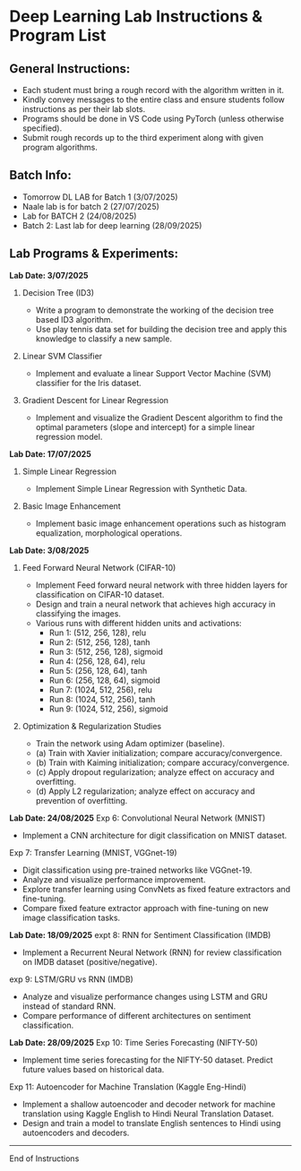 Deep Learning Lab Instructions & Program List
============================================

General Instructions:
---------------------
- Each student must bring a rough record with the algorithm written in it.
- Kindly convey messages to the entire class and ensure students follow instructions as per their lab slots.
- Programs should be done in VS Code using PyTorch (unless otherwise specified).
- Submit rough records up to the third experiment along with given program algorithms.

Batch Info:
-----------
- Tomorrow DL LAB for Batch 1 (3/07/2025)
- Naale lab is for batch 2 (27/07/2025)
- Lab for BATCH 2 (24/08/2025)
- Batch 2: Last lab for deep learning (28/09/2025)

Lab Programs & Experiments:
--------------------------

**Lab Date: 3/07/2025**
1. Decision Tree (ID3)  
   - Write a program to demonstrate the working of the decision tree based ID3 algorithm.
   - Use play tennis data set for building the decision tree and apply this knowledge to classify a new sample.

2. Linear SVM Classifier  
   - Implement and evaluate a linear Support Vector Machine (SVM) classifier for the Iris dataset.

3. Gradient Descent for Linear Regression  
   - Implement and visualize the Gradient Descent algorithm to find the optimal parameters (slope and intercept) for a simple linear regression model.

**Lab Date: 17/07/2025**
1. Simple Linear Regression  
   - Implement Simple Linear Regression with Synthetic Data.

2. Basic Image Enhancement  
   - Implement basic image enhancement operations such as histogram equalization, morphological operations.

**Lab Date: 3/08/2025**
1. Feed Forward Neural Network (CIFAR-10)  
   - Implement Feed forward neural network with three hidden layers for classification on CIFAR-10 dataset.
   - Design and train a neural network that achieves high accuracy in classifying the images.
   - Various runs with different hidden units and activations:
     - Run 1: (512, 256, 128), relu
     - Run 2: (512, 256, 128), tanh
     - Run 3: (512, 256, 128), sigmoid
     - Run 4: (256, 128, 64), relu
     - Run 5: (256, 128, 64), tanh
     - Run 6: (256, 128, 64), sigmoid
     - Run 7: (1024, 512, 256), relu
     - Run 8: (1024, 512, 256), tanh
     - Run 9: (1024, 512, 256), sigmoid

2. Optimization & Regularization Studies  
   - Train the network using Adam optimizer (baseline).
   - (a) Train with Xavier initialization; compare accuracy/convergence.
   - (b) Train with Kaiming initialization; compare accuracy/convergence.
   - (c) Apply dropout regularization; analyze effect on accuracy and overfitting.
   - (d) Apply L2 regularization; analyze effect on accuracy and prevention of overfitting.

**Lab Date: 24/08/2025**
Exp 6: Convolutional Neural Network (MNIST)  
   - Implement a CNN architecture for digit classification on MNIST dataset.

Exp 7: Transfer Learning (MNIST, VGGnet-19)  
   - Digit classification using pre-trained networks like VGGnet-19.
   - Analyze and visualize performance improvement.
   - Explore transfer learning using ConvNets as fixed feature extractors and fine-tuning.
   - Compare fixed feature extractor approach with fine-tuning on new image classification tasks.

**Lab Date: 18/09/2025**
expt 8: RNN for Sentiment Classification (IMDB)  
   - Implement a Recurrent Neural Network (RNN) for review classification on IMDB dataset (positive/negative).

exp 9: LSTM/GRU vs RNN (IMDB)  
   - Analyze and visualize performance changes using LSTM and GRU instead of standard RNN.
   - Compare performance of different architectures on sentiment classification.

**Lab Date: 28/09/2025**
Exp 10: Time Series Forecasting (NIFTY-50)  
   - Implement time series forecasting for the NIFTY-50 dataset. Predict future values based on historical data.

Exp 11: Autoencoder for Machine Translation (Kaggle Eng-Hindi)  
   - Implement a shallow autoencoder and decoder network for machine translation using Kaggle English to Hindi Neural Translation Dataset.
   - Design and train a model to translate English sentences to Hindi using autoencoders and decoders.

-------------------------------------------
End of Instructions
